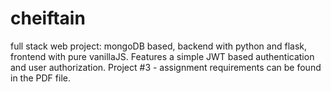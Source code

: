 # cheiftain
full stack web project: mongoDB based, backend with python and flask, frontend with pure vanillaJS. Features a simple JWT based authentication and user authorization. Project #3 - assignment requirements can be found in the PDF file.
